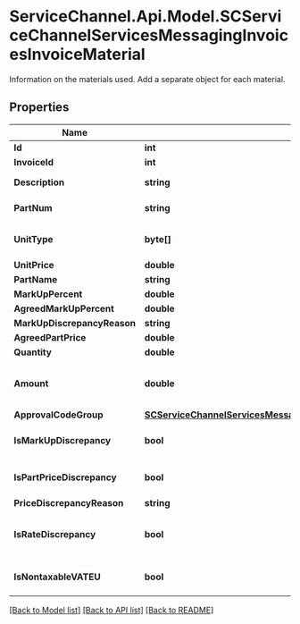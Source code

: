 # ServiceChannel.Api.Model.SCServiceChannelServicesMessagingInvoicesInvoiceMaterial
Information on the materials used. Add a separate object for each material.

## Properties

Name | Type | Description | Notes
------------ | ------------- | ------------- | -------------
**Id** | **int** |  | [optional] 
**InvoiceId** | **int** | Invoice identifier. | [optional] 
**Description** | **string** | Name or description of the material. Length limit is 100 symbols. | [optional] 
**PartNum** | **string** | Part, serial, or manufacturer number of the material. Length limit is 100 symbols. | [optional] 
**UnitType** | **byte[]** | Unit of measurement. Valid values: 1 — Each; 2 — Box; 3 — Feet; 4 — Sqft; 5 — Lbs; 6 — Gal; 7 — Oz. Default value: 1. | [optional] 
**UnitPrice** | **double** | Price per unit. | [optional] 
**PartName** | **string** | Part name. | [optional] 
**MarkUpPercent** | **double** | Markup percent. | [optional] 
**AgreedMarkUpPercent** | **double** | Agreed markup percent. | [optional] 
**MarkUpDiscrepancyReason** | **string** | Mark up discrepancy reason. | [optional] 
**AgreedPartPrice** | **double** | Agreed part price. | [optional] 
**Quantity** | **double** | Quantity of the material. | [optional] 
**Amount** | **double** | The amount of the material cost. The sum of all &#x60;Amount&#x60; parameters in the &#x60;Materials&#x60; array must equal &#x60;InvoiceAmountsDetails.MaterialAmount&#x60;. | [optional] 
**ApprovalCodeGroup** | [**SCServiceChannelServicesMessagingInvoicesInvoiceApprovalCodeGroup**](SCServiceChannelServicesMessagingInvoicesInvoiceApprovalCodeGroup.md) |  | [optional] 
**IsMarkUpDiscrepancy** | **bool** | Markup discrepancy. | [optional] [default to false]
**IsPartPriceDiscrepancy** | **bool** | Part price discrepancy. | [optional] [default to false]
**PriceDiscrepancyReason** | **string** | Price discrepancy reason. | [optional] 
**IsRateDiscrepancy** | **bool** |  | [optional] [readonly] [default to false]
**IsNontaxableVATEU** | **bool** |  | [optional] [default to false]

[[Back to Model list]](../README.md#documentation-for-models) [[Back to API list]](../README.md#documentation-for-api-endpoints) [[Back to README]](../README.md)

